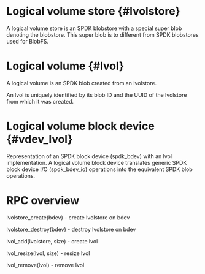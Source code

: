 # Logical volume store {#lvolstore}

A logical volume store is an SPDK blobstore with a special super blob denoting the blobstore.
This super blob is to different from SPDK blobstores used for BlobFS.

# Logical volume {#lvol}

A logical volume is an SPDK blob created from an lvolstore.

An lvol is uniquely identified by its blob ID and the UUID of the lvolstore from which it was created.

# Logical volume block device {#vdev_lvol}

Representation of an SPDK block device (spdk_bdev) with an lvol implementation. A logical volume block device translates generic SPDK block device I/O (spdk_bdev_io) operations into the equivalent SPDK blob operations.

# RPC overview

lvolstore_create(bdev) - create lvolstore on bdev

lvolstore_destroy(bdev) - destroy lvolstore on bdev

lvol_add(lvolstore, size) - create lvol

lvol_resize(lvol, size) - resize lvol

lvol_remove(lvol) - remove lvol
